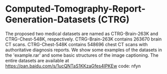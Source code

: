 # Computed-Tomography-Report-Generation-Datasets (CTRG)
The proposed two medical datasets are named as CTRG-Brain-263K and CTRG-Chest-548K, respectively. CTRG-Brain-263K contains 263670 brain CT scans. CTRG-Chest-548K contains 548696 chest CT scans with authoritative diagnosis reports. We show some examples of the datasets in the 'example.rar' and some basic structures of the image captioning. The entire datasets are available at https://pan.baidu.com/s/1ucQNTaS1KKzaGfes4IPKEw 
code: nfyn
